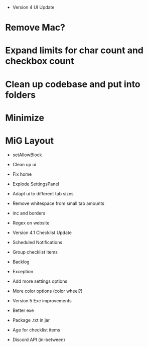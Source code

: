 - Version 4 UI Update
# Remove Mac?
# Expand limits for char count and checkbox count
# Clean up codebase and put into folders
# Minimize
# MiG Layout
- setAllowBlock
- Clean up ui
- Fix home
- Explode SettingsPanel
- Adapt ui to different tab sizes
- Remove whitespace from small tab amounts
- inc and borders
- Regex on website

- Version 4.1 Checklist Update
- Scheduled Notifications
- Group checklist items
- Backlog
- Exception
- Add more settings options
- More color options (color wheel?)

- Version 5 Exe improvements
- Better exe
- Package .txt in jar
- Age for checklist items
- Discord API (in-between)